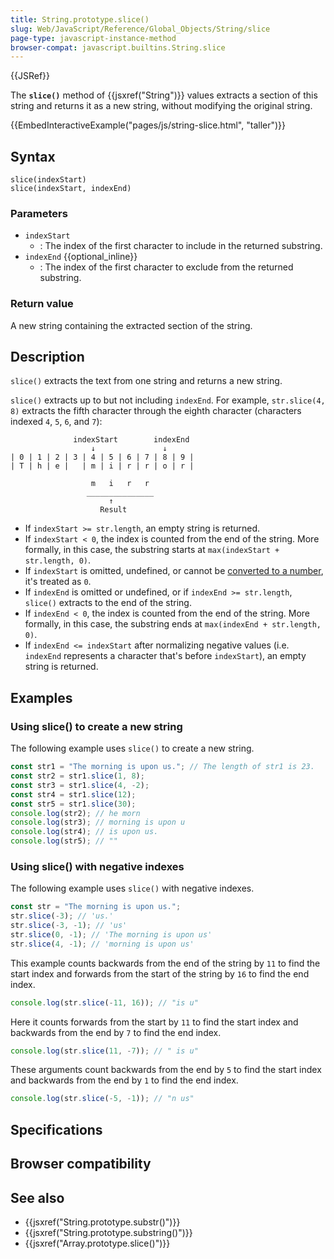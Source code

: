 ```yaml
---
title: String.prototype.slice()
slug: Web/JavaScript/Reference/Global_Objects/String/slice
page-type: javascript-instance-method
browser-compat: javascript.builtins.String.slice
---
```


{{JSRef}}

The **`slice()`** method of {{jsxref("String")}} values extracts a section of this string and
returns it as a new string, without modifying the original string.

{{EmbedInteractiveExample("pages/js/string-slice.html", "taller")}}

## Syntax

```js-nolint
slice(indexStart)
slice(indexStart, indexEnd)
```

### Parameters

- `indexStart`
  - : The index of the first character to include in the returned substring.
- `indexEnd` {{optional_inline}}
  - : The index of the first character to exclude from the returned substring.

### Return value

A new string containing the extracted section of the string.

## Description

`slice()` extracts the text from one string and returns a new string.

`slice()` extracts up to but not including `indexEnd`. For example, `str.slice(4, 8)` extracts the fifth character through the eighth character (characters indexed `4`, `5`, `6`, and `7`):

```plain
              indexStart        indexEnd
                  ↓               ↓
| 0 | 1 | 2 | 3 | 4 | 5 | 6 | 7 | 8 | 9 |
| T | h | e |   | m | i | r | r | o | r |

                  m   i   r   r
                 _______________
                      ↑
                    Result
```

- If `indexStart >= str.length`, an empty string is returned.
- If `indexStart < 0`, the index is counted from the end of the string. More formally, in this case, the substring starts at `max(indexStart + str.length, 0)`.
- If `indexStart` is omitted, undefined, or cannot be [converted to a number](/Web/JavaScript/Reference/Global_Objects/Number#number_coercion), it's treated as `0`.
- If `indexEnd` is omitted or undefined, or if `indexEnd >= str.length`, `slice()` extracts to the end of the string.
- If `indexEnd < 0`, the index is counted from the end of the string. More formally, in this case, the substring ends at `max(indexEnd + str.length, 0)`.
- If `indexEnd <= indexStart` after normalizing negative values (i.e. `indexEnd` represents a character that's before `indexStart`), an empty string is returned.

## Examples

### Using slice() to create a new string

The following example uses `slice()` to create a new string.

```js
const str1 = "The morning is upon us."; // The length of str1 is 23.
const str2 = str1.slice(1, 8);
const str3 = str1.slice(4, -2);
const str4 = str1.slice(12);
const str5 = str1.slice(30);
console.log(str2); // he morn
console.log(str3); // morning is upon u
console.log(str4); // is upon us.
console.log(str5); // ""
```

### Using slice() with negative indexes

The following example uses `slice()` with negative indexes.

```js
const str = "The morning is upon us.";
str.slice(-3); // 'us.'
str.slice(-3, -1); // 'us'
str.slice(0, -1); // 'The morning is upon us'
str.slice(4, -1); // 'morning is upon us'
```

This example counts backwards from the end of the string by `11` to find the
start index and forwards from the start of the string by `16` to find the end
index.

```js
console.log(str.slice(-11, 16)); // "is u"
```

Here it counts forwards from the start by `11` to find the start index and
backwards from the end by `7` to find the end index.

```js
console.log(str.slice(11, -7)); // " is u"
```

These arguments count backwards from the end by `5` to find the start index
and backwards from the end by `1` to find the end index.

```js
console.log(str.slice(-5, -1)); // "n us"
```

## Specifications



## Browser compatibility



## See also

- {{jsxref("String.prototype.substr()")}}
- {{jsxref("String.prototype.substring()")}}
- {{jsxref("Array.prototype.slice()")}}

